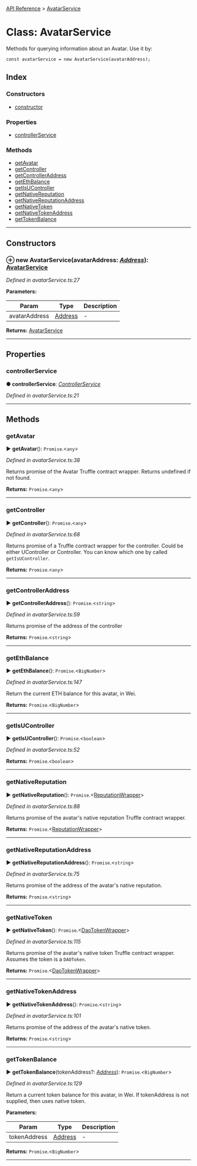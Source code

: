 [API Reference](../README.md) > [AvatarService](../classes/AvatarService.md)



# Class: AvatarService


Methods for querying information about an Avatar. Use it by:

    const avatarService = new AvatarService(avatarAddress);

## Index

### Constructors

* [constructor](AvatarService.md#constructor)


### Properties

* [controllerService](AvatarService.md#controllerService)


### Methods

* [getAvatar](AvatarService.md#getAvatar)
* [getController](AvatarService.md#getController)
* [getControllerAddress](AvatarService.md#getControllerAddress)
* [getEthBalance](AvatarService.md#getEthBalance)
* [getIsUController](AvatarService.md#getIsUController)
* [getNativeReputation](AvatarService.md#getNativeReputation)
* [getNativeReputationAddress](AvatarService.md#getNativeReputationAddress)
* [getNativeToken](AvatarService.md#getNativeToken)
* [getNativeTokenAddress](AvatarService.md#getNativeTokenAddress)
* [getTokenBalance](AvatarService.md#getTokenBalance)



---
## Constructors
<a id="constructor"></a>


### ⊕ **new AvatarService**(avatarAddress: *[Address](../#Address)*): [AvatarService](AvatarService.md)


*Defined in avatarService.ts:27*



**Parameters:**

| Param | Type | Description |
| ------ | ------ | ------ |
| avatarAddress | [Address](../#Address)   |  - |





**Returns:** [AvatarService](AvatarService.md)

---


## Properties
<a id="controllerService"></a>

###  controllerService

**●  controllerService**:  *[ControllerService](ControllerService.md)* 

*Defined in avatarService.ts:21*





___


## Methods
<a id="getAvatar"></a>

###  getAvatar

► **getAvatar**(): `Promise`.<`any`>



*Defined in avatarService.ts:38*



Returns promise of the Avatar Truffle contract wrapper. Returns undefined if not found.




**Returns:** `Promise`.<`any`>





___

<a id="getController"></a>

###  getController

► **getController**(): `Promise`.<`any`>



*Defined in avatarService.ts:68*



Returns promise of a Truffle contract wrapper for the controller. Could be either UController or Controller. You can know which one by called `getIsUController`.




**Returns:** `Promise`.<`any`>





___

<a id="getControllerAddress"></a>

###  getControllerAddress

► **getControllerAddress**(): `Promise`.<`string`>



*Defined in avatarService.ts:59*



Returns promise of the address of the controller




**Returns:** `Promise`.<`string`>





___

<a id="getEthBalance"></a>

###  getEthBalance

► **getEthBalance**(): `Promise`.<`BigNumber`>



*Defined in avatarService.ts:147*



Return the current ETH balance for this avatar, in Wei.




**Returns:** `Promise`.<`BigNumber`>





___

<a id="getIsUController"></a>

###  getIsUController

► **getIsUController**(): `Promise`.<`boolean`>



*Defined in avatarService.ts:52*





**Returns:** `Promise`.<`boolean`>





___

<a id="getNativeReputation"></a>

###  getNativeReputation

► **getNativeReputation**(): `Promise`.<[ReputationWrapper](ReputationWrapper.md)>



*Defined in avatarService.ts:88*



Returns promise of the avatar's native reputation Truffle contract wrapper.




**Returns:** `Promise`.<[ReputationWrapper](ReputationWrapper.md)>





___

<a id="getNativeReputationAddress"></a>

###  getNativeReputationAddress

► **getNativeReputationAddress**(): `Promise`.<`string`>



*Defined in avatarService.ts:75*



Returns promise of the address of the avatar's native reputation.




**Returns:** `Promise`.<`string`>





___

<a id="getNativeToken"></a>

###  getNativeToken

► **getNativeToken**(): `Promise`.<[DaoTokenWrapper](DaoTokenWrapper.md)>



*Defined in avatarService.ts:115*



Returns promise of the avatar's native token Truffle contract wrapper. Assumes the token is a `DAOToken`.




**Returns:** `Promise`.<[DaoTokenWrapper](DaoTokenWrapper.md)>





___

<a id="getNativeTokenAddress"></a>

###  getNativeTokenAddress

► **getNativeTokenAddress**(): `Promise`.<`string`>



*Defined in avatarService.ts:101*



Returns promise of the address of the avatar's native token.




**Returns:** `Promise`.<`string`>





___

<a id="getTokenBalance"></a>

###  getTokenBalance

► **getTokenBalance**(tokenAddress?: *[Address](../#Address)*): `Promise`.<`BigNumber`>



*Defined in avatarService.ts:129*



Return a current token balance for this avatar, in Wei. If tokenAddress is not supplied, then uses native token.


**Parameters:**

| Param | Type | Description |
| ------ | ------ | ------ |
| tokenAddress | [Address](../#Address)   |  - |





**Returns:** `Promise`.<`BigNumber`>





___


